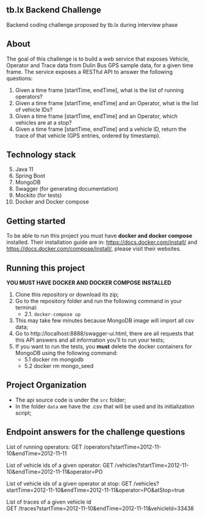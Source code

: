 ## tb.lx Backend Challenge  
Backend coding challenge proposed by tb.lx during interview phase  

## About  
The goal of this challenge is to build a web service that exposes Vehicle, Operator and Trace data from Dulin Bus GPS sample data, for a given time frame. The service exposes a RESTful API to answer the following questions:  
  
 1. Given a time frame [startTime, endTime], what is the list of running operators?  
 2. Given a time frame [startTime, endTime] and an Operator, what is the list of vehicle IDs?  
 3. Given a time frame [startTime, endTime] and an Operator, which vehicles are at a stop?  
 4. Given a time frame [startTime, endTime] and a vehicle ID, return the trace of that vehicle (GPS entries, ordered by timestamp).  
  
## Technology stack  
 5. Java 11  
 6. Spring Boot  
 7. MongoDB  
 8. Swagger (for generating documentation)  
 9. Mockito (for tests)  
 10. Docker and Docker compose
  
  
## Getting started  
To be able to run this project you must have **docker and docker compose** installed. 
Their installation guide are in:  https://docs.docker.com/install/ and https://docs.docker.com/compose/install/, please visit their websites.
  
## Running this project  
**YOU MUST HAVE DOCKER AND DOCKER COMPOSE INSTALLED**
 1. Clone this repository or download its zip;
 2. Go to the repository folder and run the following command in your terminal:
    - 2.1. `docker-compose up` 
3. This may take few minutes because MongoDB image will import all csv data;
4. Go to http://localhost:8888/swagger-ui.html, there are all requests that this API answers and all information you'll to run your tests;
5. If you want to run the tests, you **must** delete the docker containers for MongoDB using the following command:
   - 5.1 docker rm mongodb
   - 5.2 docker rm mongo_seed

## Project Organization
- The api source code is under the `src` folder;
- In the folder `data` we have the .csv that will be used and its initialization script;
  
## Endpoint answers for the challenge questions  
List of running operators: 
GET /operators?startTime=2012-11-10&endTime=2012-11-11  
  
List of vehicle ids of a given operator: 
GET /vehicles?startTime=2012-11-10&endTime=2012-11-11&operator=PO  
  
List of vehicle ids of a given operator at stop:
GET /vehicles?startTime=2012-11-10&endTime=2012-11-11&operator=PO&atStop=true  
  
List of traces of a given vehicle id  
GET /traces?startTime=2012-11-10&endTime=2012-11-11&vehicleId=33438